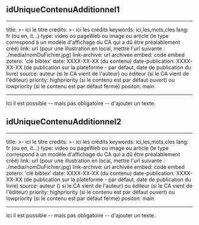 <!-- si pas de contenu additionnel, supprimer ce fichier markdown.-->

## idUniqueContenuAdditionnel1
<!--choisir un ID unique sans espace, sans accent -->

---
title: >-
   ici le titre
credits: >-
   ici les crédits
keywords: ici,les,mots,cles
lang: fr (ou en, it...)
type: video ou pageWeb ou image ou article (le type correspond à un modèle d'affichage du CA qui a dû être préalablement créé)
link: url (pour une illustration en local, mettre l'url suivante : ./media/nomDuFichier.jpg)
link-archive: url archivée
embed: code embed
zotero: 'clé bibtex'
date: XXXX-XX-XX (du contenu)
date-publication: XXXX-XX-XX (de publication sur la plateforme - par défaut, date de publication du livre)
source: auteur (si le CA vient de l'auteur) ou éditeur (si le CA vient de l'éditeur)
priority: highpriority (si le contenu est par défaut ouvert) ou lowpriority (si le contenu est par défaut fermé)
positon: main

---

Ici il est possible -- mais pas obligatoire -- d'ajouter un texte.


## idUniqueContenuAdditionnel2

---
title: >-
   ici le titre
credits: >-
   ici les crédits
keywords: ici,les,mots,cles
lang: fr (ou en, it...)
type: video ou pageWeb ou image ou article (le type correspond à un modèle d'affichage du CA qui a dû être préalablement créé)
link: url (pour une illustration en local, mettre l'url suivante : ./media/nomDuFichier.jpg)
link-archive: url archivée
embed: code embed
zotero: 'clé bibtex'
date: XXXX-XX-XX (du contenu)
date-publication: XXXX-XX-XX (de publication sur la plateforme - par défaut, date de publication du livre)
source: auteur () si le CA vient de l'auteur) ou éditeur (si le CA vient de l'éditeur)
priority: highpriority (si le contenu est par défaut ouvert) ou lowpriority (si le contenu est par défaut fermé)
positon: main

---

Ici il est possible -- mais pas obligatoire -- d'ajouter un texte.
